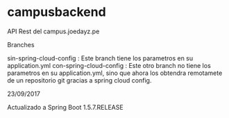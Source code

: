 # campusbackend

API Rest del campus.joedayz.pe

Branches

sin-spring-cloud-config  :  Este branch tiene los parametros en su application.yml
con-spring-cloud-config  :  Este otro branch no tiene los parametros en su application.yml, sino que ahora los obtendra
                            remotamete de un repositorio git gracias a spring cloud config.  


23/09/2017

Actualizado a Spring Boot 1.5.7.RELEASE
